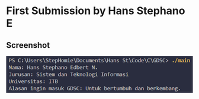 # First Submission by Hans Stephano E
## Screenshot
![screenshot.png](/Hans%20Stephano_ITB/screenshot.png?raw=true "Screenshot")